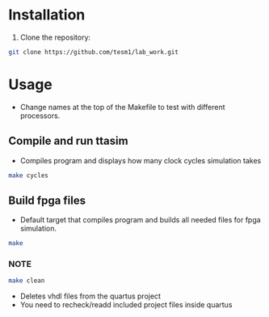 # Installation

1. Clone the repository:
```bash
git clone https://github.com/tesm1/lab_work.git
```


# Usage
- Change names at the top of the Makefile to test with different processors.

## Compile and run ttasim
- Compiles program and displays how many clock cycles simulation takes
```bash
make cycles
```

## Build fpga files
- Default target that compiles program and builds all needed files for fpga simulation.
```bash
make
```

### NOTE

```bash
make clean
```
- Deletes vhdl files from the quartus project
- You need to recheck/readd included project files inside quartus


